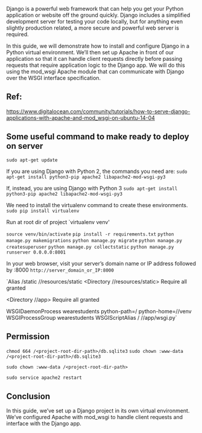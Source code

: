 Django is a powerful web framework that can help you get your Python application or website off the ground quickly. Django includes a simplified development server for testing your code locally, but for anything even slightly production related, a more secure and powerful web server is required.

In this guide, we will demonstrate how to install and configure Django in a Python virtual environment. We’ll then set up Apache in front of our application so that it can handle client requests directly before passing requests that require application logic to the Django app. We will do this using the mod_wsgi Apache module that can communicate with Django over the WSGI interface specification.
## Ref: 
https://www.digitalocean.com/community/tutorials/how-to-serve-django-applications-with-apache-and-mod_wsgi-on-ubuntu-14-04

## Some useful command to make ready to deploy on server
`sudo apt-get update`

If you are using Django with Python 2, the commands you need are:
`sudo apt-get install python3-pip apache2 libapache2-mod-wsgi-py3`

If, instead, you are using Django with Python 3
`sudo apt-get install python3-pip apache2 libapache2-mod-wsgi-py3`

We need to install the virtualenv command to create these environments.
`sudo pip install virtualenv`

Run at root dir of project
`virtualenv venv'

`source venv/bin/activate`
`pip install -r requirements.txt`
`python manage.py makemigrations`
`python manage.py migrate`
`python manage.py createsuperuser`
`python manage.py collectstatic`
`python manage.py runserver 0.0.0.0:8001`

In your web browser, visit your server’s domain name or IP address followed by :8000
`http://server_domain_or_IP:8000`

`Alias /static /<project-root-dir-path>/resources/static
<Directory /<project-root-dir-path>/resources/static>
    Require all granted
</Directory>

<Directory /<project-root-dir-path>/app>
    <Files wsgi.py>
        Require all granted
    </Files>
</Directory>

WSGIDaemonProcess wearestudents python-path=/<project-root-dir-path> python-home=/<project-root-dir-path>/venv
WSGIProcessGroup wearestudents
WSGIScriptAlias / /<project-root-dir-path>/app/wsgi.py`

## Permission
`chmod 664 /<project-root-dir-path>/db.sqlite3`
`sudo chown :www-data /<project-root-dir-path>/db.sqlite3`

`sudo chown :www-data /<project-root-dir-path>`

`sudo service apache2 restart`

## Conclusion
In this guide, we’ve set up a Django project in its own virtual environment. We’ve configured Apache with mod_wsgi to handle client requests and interface with the Django app.
